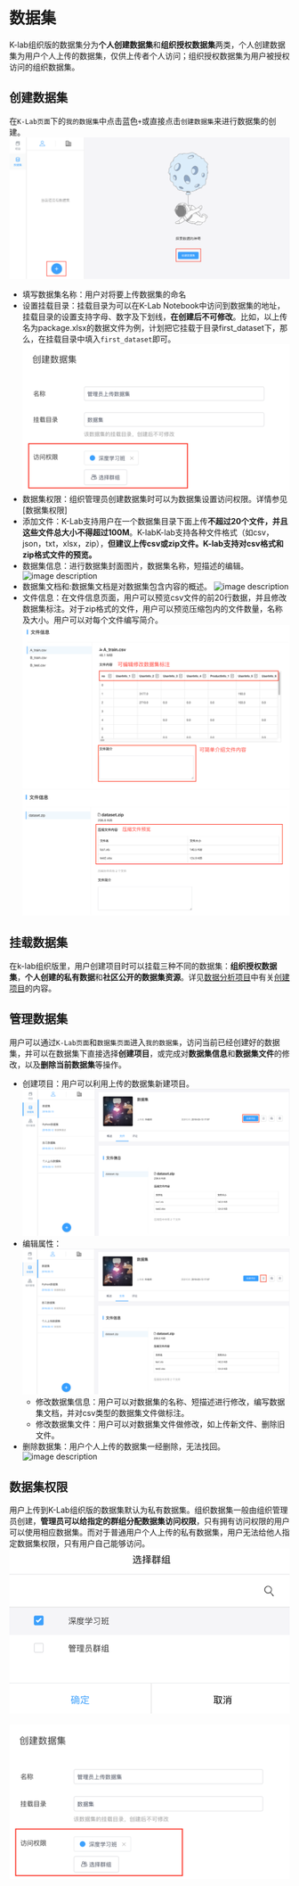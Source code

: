# 数据集

K-lab组织版的数据集分为**个人创建数据集**和**组织授权数据集**两类，个人创建数据集为用户个人上传的数据集，仅供上传者个人访问；组织授权数据集为用户被授权访问的组织数据集。

## 创建数据集
在`K-Lab页面`下的`我的数据集`中点击蓝色`+`或直接点击`创建数据集`来进行数据集的创建。
![image description](image/运行时-创建数据集.png)
* 填写数据集名称：用户对将要上传数据集的命名
* 设置挂载目录：挂载目录为可以在K-Lab Notebook中访问到数据集的地址，挂载目录的设置支持字母、数字及下划线，**在创建后不可修改**。比如，以上传名为package.xlsx的数据文件为例，计划把它挂载于目录first_dataset下，那么，在挂载目录中填入```first_dataset```即可。
![image description](image/创建数据集-访问权限.png)
* 数据集权限：组织管理员创建数据集时可以为数据集设置访问权限。详情参见[数据集权限]
* 添加文件：K-Lab支持用户在一个数据集目录下面上传**不超过20个文件，并且这些文件总大小不得超过100M**。K-labK-lab支持各种文件格式（如csv，json，txt，xlsx，zip），**但建议上传csv或zip文件。K-lab支持对csv格式和zip格式文件的预览。**
* 数据集信息：进行数据集封面图片，数据集名称，短描述的编辑。
![image description](image/dataset.png)
* 数据集文档和:数据集文档是对数据集包含内容的概述。
![image description](image/dataset-files.png)
* 文件信息：在文件信息页面，用户可以预览csv文件的前20行数据，并且修改数据集标注。对于zip格式的文件，用户可以预览压缩包内的文件数量，名称及大小。用户可以对每个文件编写简介。
![image description](image/dataset-file-info.png)
![image description](image/dataset-zip-file.png)
## 挂载数据集
在k-lab组织版里，用户创建项目时可以挂载三种不同的数据集：**组织授权数据集**，**个人创建的私有数据**和**社区公开的数据集资源**。详见[数据分析项目](chapter5.md)中有关[创建项目](chapter5.md#创建项目)的内容。

## 管理数据集
用户可以通过`K-Lab页面`和`数据集页面`进入`我的数据集`，访问当前已经创建好的数据集，并可以在数据集下直接选择**创建项目**，或完成对**数据集信息**和**数据集文件**的修改，以及**删除当前数据集**等操作。
* 创建项目：用户可以利用上传的数据集新建项目。
 ![image description](image/数据集-创建项目.png)
* 编辑属性：
 ![image description](image/数据集-编辑.png)
  * 修改数据集信息：用户可以对数据集的名称、短描述进行修改，编写数据集文档，并对csv类型的数据集文件做标注。
  * 修改数据集文件：用户可以对数据集文件做修改，如上传新文件、删除旧文件。
* 删除数据集：用户个人上传的数据集一经删除，无法找回。
  ![image description](image/dataset-delete.png)
  
## 数据集权限
用户上传到K-Lab组织版的数据集默认为私有数据集。组织数据集一般由组织管理员创建，**管理员可以给指定的群组分配数据集访问权限**，只有拥有访问权限的用户可以使用相应数据集。而对于普通用户个人上传的私有数据集，用户无法给他人指定数据集权限，只有用户自己能够访问。
  ![image description](image/数据集权限-选择群组.png)
  ![image description](image/创建数据集-访问权限.png)
